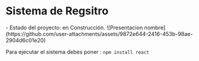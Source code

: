 <h1>Sistema de Regsitro</h1>
- Estado del proyecto: en Construcción.
![Presentacion nombre](https://github.com/user-attachments/assets/9872e644-2416-453b-98ae-2904d6c01e20)

Para ejecutar el sistema debes poner :
```npm install react``` 
